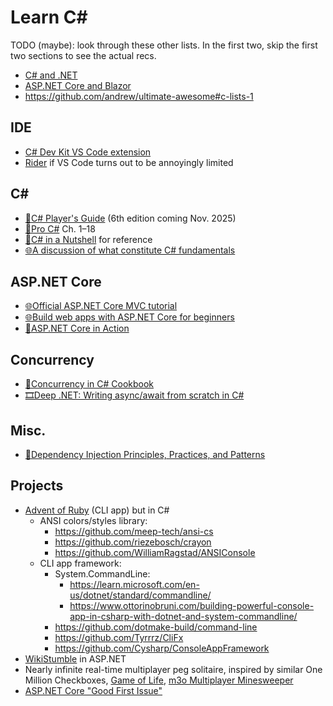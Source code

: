 # Learn C#

TODO (maybe): look through these other lists. In the first two, skip the first two sections to see the actual recs.

- [C# and .NET](https://kerrick.blog/articles/2025/25-books-csharp-dotnet-front-matter/)
- [ASP.NET Core and Blazor](https://kerrick.blog/articles/2025/24-books-asp-net-blazor-front-matter/)
- https://github.com/andrew/ultimate-awesome#c-lists-1

## IDE

- [C# Dev Kit VS Code extension](https://marketplace.visualstudio.com/items?itemName=ms-dotnettools.csdevkit)
- [Rider](https://www.jetbrains.com/rider/download) if VS Code turns out to be annoyingly limited

## C#

- [📕C# Player's Guide](https://csharpplayersguide.com/) (6th edition coming Nov. 2025)
- [📕Pro C#](https://www.amazon.com/Pro-NET-Foundational-Principles-Programming/dp/1484278682) Ch. 1–18
- [📕C# in a Nutshell](https://www.albahari.com/nutshell) for reference
- [🌐A discussion of what constitute C# fundamentals](https://www.reddit.com/r/csharp/comments/1kcwlha/am_i_missing_the_fundamentals)

## ASP.NET Core

- [🌐Official ASP.NET Core MVC tutorial](https://learn.microsoft.com/en-us/aspnet/core/tutorials/first-mvc-app/start-mvc?tabs=visual-studio-code)
- [🌐Build web apps with ASP.NET Core for beginners](https://learn.microsoft.com/en-us/training/paths/aspnet-core-web-app/)
- [📕ASP.NET Core in Action](https://www.manning.com/books/asp-net-core-in-action-third-edition)

## Concurrency

- [📕Concurrency in C# Cookbook](https://stephencleary.com/book)
- [🎞️Deep .NET: Writing async/await from scratch in C#](https://youtu.be/R-z2Hv-7nxk?si=b7MALNRGnUWa32w9)

## Misc.

- [📕Dependency Injection Principles, Practices, and Patterns](https://www.manning.com/books/dependency-injection-principles-practices-patterns)

## Projects

- [Advent of Ruby](https://github.com/fpsvogel/advent_of_ruby) (CLI app) but in C#
  - ANSI colors/styles library:
    - https://github.com/meep-tech/ansi-cs
    - https://github.com/riezebosch/crayon
    - https://github.com/WilliamRagstad/ANSIConsole
  - CLI app framework:
    - System.CommandLine:
      - https://learn.microsoft.com/en-us/dotnet/standard/commandline/
      - https://www.ottorinobruni.com/building-powerful-console-app-in-csharp-with-dotnet-and-system-commandline/
    - https://github.com/dotmake-build/command-line
    - https://github.com/Tyrrrz/CliFx
    - https://github.com/Cysharp/ConsoleAppFramework
- [WikiStumble](https://github.com/fpsvogel/wiki-stumble) in ASP.NET
- Nearly infinite real-time multiplayer peg solitaire, inspired by similar One Million Checkboxes, [Game of Life](https://andersmurphy.com/2025/04/07/clojure-realtime-collaborative-web-apps-without-clojurescript.html), [m3o Multiplayer Minesweeper](https://m3o.xyz/)
- [ASP.NET Core "Good First Issue"](https://github.com/dotnet/aspnetcore/issues?q=sort%3Aupdated-desc%20is%3Aissue%20is%3Aopen%20label%3A%22good%20first%20issue%22)
